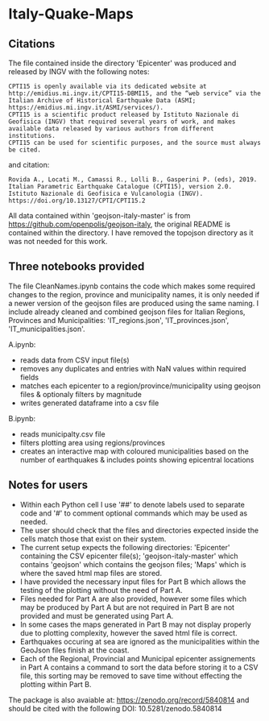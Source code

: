 # Italy-Quake-Maps

## Citations
The file contained inside the directory 'Epicenter' was produced and released by INGV with the following notes:
	
	CPTI15 is openly available via its dedicated website at http://emidius.mi.ingv.it/CPTI15-DBMI15, and the “web service” via the Italian Archive of Historical Earthquake Data (ASMI; https://emidius.mi.ingv.it/ASMI/services/).
	CPTI15 is a scientific product released by Istituto Nazionale di Geofisica (INGV) that required several years of work, and makes available data released by various authors from different institutions.
	CPTI15 can be used for scientific purposes, and the source must always be cited.
and citation: 
	
	Rovida A., Locati M., Camassi R., Lolli B., Gasperini P. (eds), 2019. Italian Parametric Earthquake Catalogue (CPTI15), version 2.0. Istituto Nazionale di Geofisica e Vulcanologia (INGV). https://doi.org/10.13127/CPTI/CPTI15.2

All data contained within 'geojson-italy-master' is from https://github.com/openpolis/geojson-italy, the original README is contained within the directory.
I have removed the topojson directory as it was not needed for this work.


## Three notebooks provided
The file CleanNames.ipynb contains the code which makes some required changes to the region, province and municipality names, it is only needed if a newer version of the geojson files are produced using the same naming.
I include already cleaned and combined geojson files for Italian Regions, Provinces and Municipalities: 'IT_regions.json', 'IT_provinces.json', 'IT_municipalities.json'.

A.ipynb: 
  - reads data from CSV input file(s)  
  - removes any duplicates and entries with NaN values within required fields  
  - matches each epicenter to a region/province/municipality using geojson files & optionaly filters by magnitude  
  - writes generated dataframe into a csv file  

B.ipynb: 
  - reads municipalty.csv file  
  - filters plotting area using regions/provinces
  - creates an interactive map with coloured municipalities based on the number of earthquakes & includes points showing epicentral locations  


## Notes for users
  - Within each Python cell I use '##' to denote labels used to separate code and '#' to comment optional commands which may be used as needed.  
  - The user should check that the files and directories expected inside the cells match those that exist on their system.  
  - The current setup expects the following directories: 'Epicenter' containing the CSV epicenter file(s); 'geojson-italy-master' which contains 'geojson' which contains the geojson files; 'Maps' which is where the saved html map files are stored.  
  - I have provided the necessary input files for Part B which allows the testing of the plotting without the need of Part A.  
  - Files needed for Part A are also provided, however some files which may be produced by Part A but are not required in Part B are not provided and must be generated using Part A.  
  - In some cases the maps generated in Part B may not display properly due to plotting complexity, however the saved html file is correct.  
  - Earthquakes occuring at sea are ignored as the municipalities within the GeoJson files finish at the coast.  
  - Each of the Regional, Provincial and Municipal epicenter assignements in Part A contains a command to sort the data before storing it to a CSV file, this sorting may be removed to save time without effecting the plotting within Part B.  

The package is also avaiable at: https://zenodo.org/record/5840814 and should be cited with the following DOI: 10.5281/zenodo.5840814
